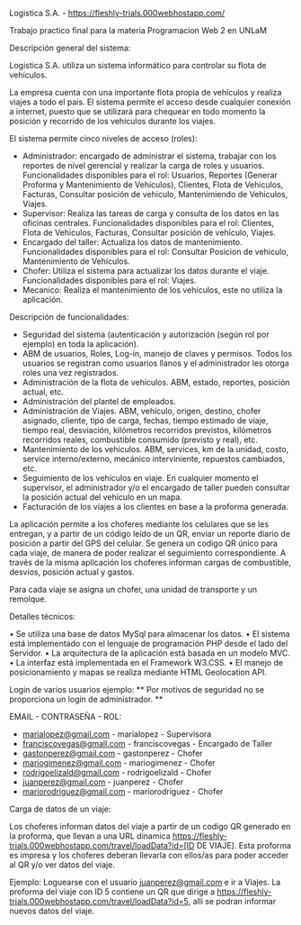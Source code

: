Logistica S.A. - https://fleshly-trials.000webhostapp.com/

Trabajo practico final para la materia Programacion Web 2 en UNLaM

Descripción general del sistema:

Logistica S.A. utiliza un sistema informático para controlar su flota de vehículos.

La empresa cuenta con una importante flota propia de vehículos y realiza viajes a todo el país.
El sistema permite el acceso desde cualquier conexión a internet, puesto que se utilizará para
chequear en todo momento la posición y recorrido de los vehículos durante los viajes.

El sistema permite cinco niveles de acceso (roles):
- Administrador: encargado de administrar el sistema, trabajar con los reportes de nivel gerencial y realizar la carga de roles y usuarios.
Funcionalidades disponibles para el rol: Usuarios, Reportes (Generar Proforma y Mantenimiento de Vehículos), Clientes, Flota de Vehiculos, Facturas, Consultar posición de vehículo, Mantenimiendo de Vehiculos, Viajes.
- Supervisor: Realiza las tareas de carga y consulta de los datos en las oficinas centrales.
Funcionalidades disponibles para el rol: Clientes, Flota de Vehiculos, Facturas, Consultar posición de vehículo, Viajes.
- Encargado del taller: Actualiza los datos de mantenimiento.
Funcionalidades disponibles para el rol: Consultar Posicion de vehiculo, Mantenimiento de Vehículos.
- Chofer: Utiliza el sistema para actualizar los datos durante el viaje.
Funcionalidades disponibles para el rol: Viajes.
- Mecanico: Realiza el mantenimiento de los vehiculos, este no utiliza la aplicación.


Descripción de funcionalidades:

- Seguridad del sistema (autenticación y autorización (según rol por ejemplo) en toda la aplicación).
- ABM de usuarios, Roles, Log-in, manejo de claves y permisos. Todos los usuarios se registran como usuarios
llanos y el administrador les otorga roles una vez registrados.
- Administración de la flota de vehículos. ABM, estado, reportes, posición actual, etc.
- Administración del plantel de empleados.
- Administración de Viajes. ABM, vehículo, origen, destino, chofer asignado, cliente, tipo de carga,
fechas, tiempo estimado de viaje, tiempo real, desviación, kilómetros recorridos previstos,
kilómetros recorridos reales, combustible consumido (previsto y real), etc.
- Mantenimiento de los vehículos. ABM, services, km de la unidad, costo, service
interno/externo, mecánico interviniente, repuestos cambiados, etc.
- Seguimiento de los vehículos en viaje. En cualquier momento el supervisor, el administrador y/o
el encargado de taller pueden consultar la posición actual del vehículo en un mapa.
- Facturación de los viajes a los clientes en base a la proforma generada.

La aplicación permite a los choferes mediante los celulares que se les
entregan, y a partir de un código leído de un QR, enviar un reporte diario de posición a partir del GPS del
celular. Se genera un codigo QR único para cada viaje, de
manera de poder realizar el seguimiento correspondiente. A través de la misma aplicación los choferes
informan cargas de combustible, desvios, posición actual y gastos.

Para cada viaje se asigna un chofer, una unidad de transporte y un remolque.


Detalles técnicos:

• Se utiliza una base de datos MySql para almacenar los datos.
• El sistema está implementado con el lenguaje de programación PHP desde el lado del Servidor.
• La arquitectura de la aplicación está basada en un modelo MVC.
• La interfaz está implementada en el Framework W3.CSS.
• El manejo de posicionamiento y mapas se realiza mediante HTML Geolocation API.


Login de varios usuarios ejemplo:
** Por motivos de seguridad no se proporciona un login de administrador. **

EMAIL - CONTRASEÑA - ROL:

- marialopez@gmail.com - marialopez - Supervisora
- franciscovegas@gmail.com - franciscovegas - Encargado de Taller
- gastonperez@gmail.com - gastonperez - Chofer
- mariogimenez@gmail.com - mariogimenez - Chofer
- rodrigoelizald@gmail.com - rodrigoelizald - Chofer
- juanperez@gmail.com - juanperez - Chofer
- mariorodriguez@gmail.com - mariorodriguez - Chofer


Carga de datos de un viaje:

Los choferes informan datos del viaje a partir de un codigo QR generado en la proforma, que llevan a una URL dinamica https://fleshly-trials.000webhostapp.com/travel/loadData?id=[ID DE VIAJE]. Esta proforma es impresa y los choferes deberan llevarla con ellos/as para poder acceder al QR y/o ver datos del viaje.

Ejemplo: Loguearse con el usuario juanperez@gmail.com e ir a Viajes. La proforma del viaje con ID 5 contiene un QR que dirige a https://fleshly-trials.000webhostapp.com/travel/loadData?id=5, allí se podran informar nuevos datos del viaje.
